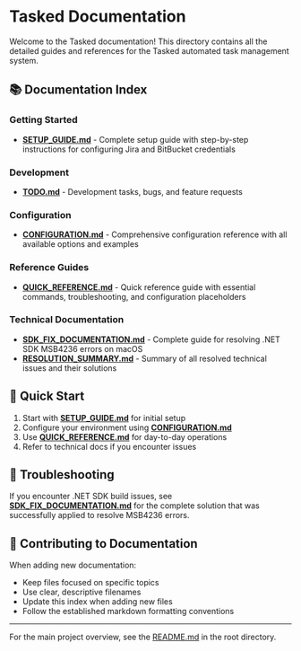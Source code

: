 # Tasked Documentation

Welcome to the Tasked documentation! This directory contains all the detailed guides and references for the Tasked automated task management system.

## 📚 Documentation Index

### Getting Started

- **[SETUP_GUIDE.md](SETUP_GUIDE.md)** - Complete setup guide with step-by-step instructions for configuring Jira and BitBucket credentials

### Development

- **[TODO.md](TODO.md)** - Development tasks, bugs, and feature requests

### Configuration

- **[CONFIGURATION.md](CONFIGURATION.md)** - Comprehensive configuration reference with all available options and examples

### Reference Guides

- **[QUICK_REFERENCE.md](QUICK_REFERENCE.md)** - Quick reference guide with essential commands, troubleshooting, and configuration placeholders

### Technical Documentation

- **[SDK_FIX_DOCUMENTATION.md](SDK_FIX_DOCUMENTATION.md)** - Complete guide for resolving .NET SDK MSB4236 errors on macOS
- **[RESOLUTION_SUMMARY.md](RESOLUTION_SUMMARY.md)** - Summary of all resolved technical issues and their solutions

## 🚀 Quick Start

1. Start with **[SETUP_GUIDE.md](SETUP_GUIDE.md)** for initial setup
2. Configure your environment using **[CONFIGURATION.md](CONFIGURATION.md)**  
3. Use **[QUICK_REFERENCE.md](QUICK_REFERENCE.md)** for day-to-day operations
4. Refer to technical docs if you encounter issues

## 🔧 Troubleshooting

If you encounter .NET SDK build issues, see **[SDK_FIX_DOCUMENTATION.md](SDK_FIX_DOCUMENTATION.md)** for the complete solution that was successfully applied to resolve MSB4236 errors.

## 📝 Contributing to Documentation

When adding new documentation:

- Keep files focused on specific topics
- Use clear, descriptive filenames
- Update this index when adding new files
- Follow the established markdown formatting conventions

---

For the main project overview, see the [README.md](../README.md) in the root directory.
